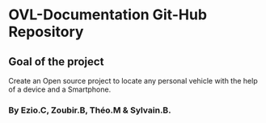 # OVL-Documentation Git-Hub Repository
## Goal of the project
Create an Open source project to locate any personal vehicle with the help of a device and a Smartphone.
### By Ezio.C, Zoubir.B, Théo.M & Sylvain.B.
